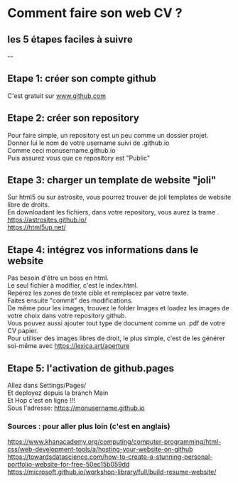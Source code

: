 # Comment faire son web CV ?  
## les 5 étapes faciles à suivre
--  
## Etape 1: créer son compte github  
C'est gratuit sur www.github.com  

## Etape 2: créer son repository  
Pour faire simple, un repository est un peu comme un dossier projet.  
Donner lui le nom de votre username suivi de .github.io  
Comme ceci monusername.github.io  
Puis assurez vous que ce repository est "Public" 

## Etape 3: charger un template de website "joli"  
Sur html5 ou sur astrosite, vous pourrez trouver de joli templates de website libre de droits.  
En downloadant les fichiers, dans votre repository, vous aurez la trame . 
https://astrosites.github.io/  
https://html5up.net/  

## Etape 4: intégrez vos informations dans le website  
Pas besoin d'être un boss en html.  
Le seul fichier à modifier, c'est le index.html.  
Repérez les zones de texte cible et remplacez par votre texte.  
Faites ensuite "commit" des modifications.  
De même pour les images, trouvez le folder Images et loadez les images de votre choix dans votre repository github.  
Vous pouvez aussi ajouter tout type de document comme un .pdf de votre CV papier.  
Pour utiliser des images libres de droit, le plus simple, c'est de les générer soi-même avec https://lexica.art/aperture  

## Etape 5: l'activation de github.pages  
Allez dans Settings/Pages/  
Et deployez depuis la branch Main  
Et Hop c'est en ligne !!!  
Sous l'adresse: https://monusername.github.io


### Sources : pour aller plus loin (c'est en anglais)   
https://www.khanacademy.org/computing/computer-programming/html-css/web-development-tools/a/hosting-your-website-on-github  
https://towardsdatascience.com/how-to-create-a-stunning-personal-portfolio-website-for-free-50ec15b059dd  
https://microsoft.github.io/workshop-library/full/build-resume-website/  
 



 

